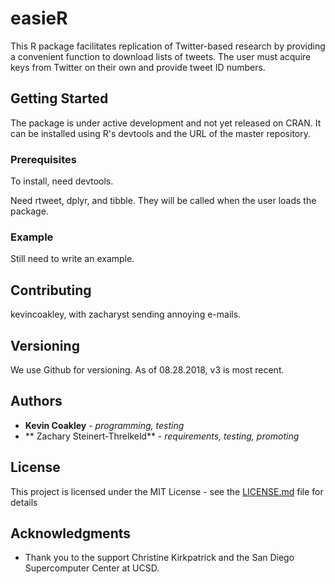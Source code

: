 # easieR

This R package facilitates replication of Twitter-based research by providing a convenient function to download lists of tweets.  The user must acquire keys from Twitter on their own and provide tweet ID numbers.

## Getting Started

The package is under active development and not yet released on CRAN.  It can be installed using R's devtools and the URL of the master repository.

### Prerequisites

To install, need devtools.

Need rtweet, dplyr, and tibble.  They will be called when the user loads the package.  

### Example

Still need to write an example.

## Contributing

kevincoakley, with zacharyst sending annoying e-mails.

## Versioning

We use Github for versioning.  As of 08.28.2018, v3 is most recent.

## Authors

* **Kevin Coakley** - *programming, testing* 
* ** Zachary Steinert-Threlkeld** - *requirements, testing, promoting*

## License

This project is licensed under the MIT License - see the [LICENSE.md](LICENSE.md) file for details

## Acknowledgments

* Thank you to the support Christine Kirkpatrick and the San Diego Supercomputer Center at UCSD.
